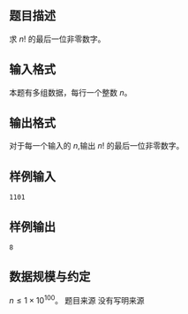 ## 题目描述
求 $n!$ 的最后一位非零数字。
## 输入格式
本题有多组数据，每行一个整数 $n$。
## 输出格式
对于每一个输入的 $n$,输出 $n!$ 的最后一位非零数字。
## 样例输入
```plain
1101
```
## 样例输出
```plain
8
```
## 数据规模与约定
$n \leq 1 \times 10^{100}$。
题目来源
没有写明来源